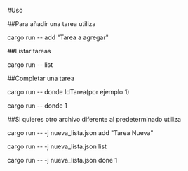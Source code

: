 #Uso

##Para añadir una tarea utiliza

cargo run -- add "Tarea a agregar"

##Listar tareas

cargo run -- list

##Completar una tarea

cargo run -- donde IdTarea(por ejemplo 1)

cargo run -- donde 1

##Si quieres otro archivo diferente al predeterminado utiliza

cargo run -- -j nueva_lista.json add "Tarea Nueva"

cargo run -- -j nueva_lista.json list

cargo run -- -j nueva_lista.json done 1

